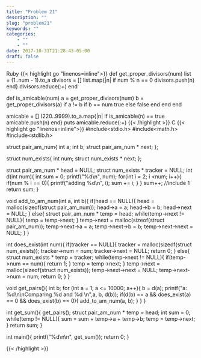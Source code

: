 ```yaml
---
title: "Problem 21"
description: ""
slug: "problem21"
keywords: ""
categories: 
    - ""
    - ""
date: 2017-10-31T21:28:43-05:00
draft: false
---
```

Ruby
{{< highlight go  "linenos=inline">}}
def get_proper_divisors(num)
    list = (1..num - 1).to_a
    divisors = []
    list.map{|n| if num % n == 0 
             divisors.push(n)
    end}
    divisors.reduce(:+)
end

def is_amicable(num)
    a = get_proper_divisors(num)
    b = get_proper_divisors(a)
    if a != b
        if b == num 
            true
        else
            false
        end
    end
end

amicable = []
(220..9999).to_a.map{|n| if is_amicable(n) == true 
                     amicable.push(n)
end}
puts amicable.reduce(:+)
{{< /highlight >}}
C
{{< highlight go  "linenos=inline">}}
#include<stdio.h>
#include<math.h>
#include<stdlib.h>

struct pair_am_num{
    int a;
    int b;
    struct pair_am_num * next;
};

struct num_exists{
    int num;
    struct num_exists * next;
};

struct pair_am_num * head = NULL;
struct num_exists * tracker = NULL;
int d(int num){
    int sum = 0;
    printf("%d\n", num);
    for(int i = 2; i <num; i++){
        if(num % i == 0){
            printf("adding %d\n", i);
            sum += i;
        }
    }
     sum++; //include 1
     return sum;
}

void add_to_am_num(int a, int b){
    if(head == NULL){
        head = malloc(sizeof(struct pair_am_num));
        head->a = a;
        head->b = b;
        head->next = NULL;
    }
    else{
        struct pair_am_num * temp = head;
        while(temp->next != NULL){
            temp = temp->next;
        }
        temp->next = malloc(sizeof(struct pair_am_num));
        temp->next->a = a;
        temp->next->b = b;
        temp->next->next = NULL;
    }
}

int does_exist(int num){
    if(tracker == NULL){
        tracker = malloc(sizeof(struct num_exists));
        tracker->num = num;
        tracker->next = NULL;
        return 0;
    }
    else{
        struct num_exists * temp = tracker;
        while(temp->next != NULL){
            if(temp->num == num){
                return 1;
            }
            temp = temp->next;
        } 
        temp->next = malloc(sizeof(struct num_exists));
        temp->next->next = NULL;
        temp->next->num = num;
        return 0;
    }
}

void get_pairs(){
    int b;
    for (int a = 1; a <= 10000; a++){
        b = d(a);
        printf("a: %d\n\nComparing %d and %d \n",a, b, d(b));
        if(d(b) == a && does_exist(a) == 0 && does_exist(b) == 0){
            add_to_am_num(a, b);
        }
    }
}

int get_sum(){
    get_pairs();
    struct pair_am_num * temp = head;
    int sum = 0;
    while(temp != NULL){
        sum = sum + temp->a + temp->b;
        temp = temp->next;
    }
    return sum;
}

int main(){
    printf("%d\n\n", get_sum());
    return 0;
}

{{< /highlight >}}
